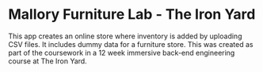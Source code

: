 # Mallory Furniture Lab - The Iron Yard

This app creates an online store where inventory is added by uploading CSV files. It includes dummy data for a furniture store. This was created as part of the coursework in a 12 week immersive back-end engineering course at The Iron Yard.
